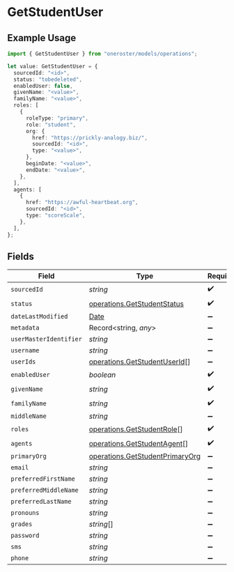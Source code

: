 # GetStudentUser

## Example Usage

```typescript
import { GetStudentUser } from "oneroster/models/operations";

let value: GetStudentUser = {
  sourcedId: "<id>",
  status: "tobedeleted",
  enabledUser: false,
  givenName: "<value>",
  familyName: "<value>",
  roles: [
    {
      roleType: "primary",
      role: "student",
      org: {
        href: "https://prickly-analogy.biz/",
        sourcedId: "<id>",
        type: "<value>",
      },
      beginDate: "<value>",
      endDate: "<value>",
    },
  ],
  agents: [
    {
      href: "https://awful-heartbeat.org",
      sourcedId: "<id>",
      type: "scoreScale",
    },
  ],
};
```

## Fields

| Field                                                                                         | Type                                                                                          | Required                                                                                      | Description                                                                                   |
| --------------------------------------------------------------------------------------------- | --------------------------------------------------------------------------------------------- | --------------------------------------------------------------------------------------------- | --------------------------------------------------------------------------------------------- |
| `sourcedId`                                                                                   | *string*                                                                                      | :heavy_check_mark:                                                                            | N/A                                                                                           |
| `status`                                                                                      | [operations.GetStudentStatus](../../models/operations/getstudentstatus.md)                    | :heavy_check_mark:                                                                            | N/A                                                                                           |
| `dateLastModified`                                                                            | [Date](https://developer.mozilla.org/en-US/docs/Web/JavaScript/Reference/Global_Objects/Date) | :heavy_minus_sign:                                                                            | N/A                                                                                           |
| `metadata`                                                                                    | Record<string, *any*>                                                                         | :heavy_minus_sign:                                                                            | N/A                                                                                           |
| `userMasterIdentifier`                                                                        | *string*                                                                                      | :heavy_minus_sign:                                                                            | N/A                                                                                           |
| `username`                                                                                    | *string*                                                                                      | :heavy_minus_sign:                                                                            | N/A                                                                                           |
| `userIds`                                                                                     | [operations.GetStudentUserId](../../models/operations/getstudentuserid.md)[]                  | :heavy_minus_sign:                                                                            | N/A                                                                                           |
| `enabledUser`                                                                                 | *boolean*                                                                                     | :heavy_check_mark:                                                                            | N/A                                                                                           |
| `givenName`                                                                                   | *string*                                                                                      | :heavy_check_mark:                                                                            | N/A                                                                                           |
| `familyName`                                                                                  | *string*                                                                                      | :heavy_check_mark:                                                                            | N/A                                                                                           |
| `middleName`                                                                                  | *string*                                                                                      | :heavy_minus_sign:                                                                            | N/A                                                                                           |
| `roles`                                                                                       | [operations.GetStudentRole](../../models/operations/getstudentrole.md)[]                      | :heavy_check_mark:                                                                            | N/A                                                                                           |
| `agents`                                                                                      | [operations.GetStudentAgent](../../models/operations/getstudentagent.md)[]                    | :heavy_check_mark:                                                                            | N/A                                                                                           |
| `primaryOrg`                                                                                  | [operations.GetStudentPrimaryOrg](../../models/operations/getstudentprimaryorg.md)            | :heavy_minus_sign:                                                                            | N/A                                                                                           |
| `email`                                                                                       | *string*                                                                                      | :heavy_minus_sign:                                                                            | N/A                                                                                           |
| `preferredFirstName`                                                                          | *string*                                                                                      | :heavy_minus_sign:                                                                            | N/A                                                                                           |
| `preferredMiddleName`                                                                         | *string*                                                                                      | :heavy_minus_sign:                                                                            | N/A                                                                                           |
| `preferredLastName`                                                                           | *string*                                                                                      | :heavy_minus_sign:                                                                            | N/A                                                                                           |
| `pronouns`                                                                                    | *string*                                                                                      | :heavy_minus_sign:                                                                            | N/A                                                                                           |
| `grades`                                                                                      | *string*[]                                                                                    | :heavy_minus_sign:                                                                            | N/A                                                                                           |
| `password`                                                                                    | *string*                                                                                      | :heavy_minus_sign:                                                                            | N/A                                                                                           |
| `sms`                                                                                         | *string*                                                                                      | :heavy_minus_sign:                                                                            | N/A                                                                                           |
| `phone`                                                                                       | *string*                                                                                      | :heavy_minus_sign:                                                                            | N/A                                                                                           |